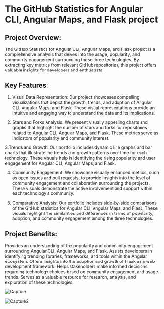 # The GitHub Statistics for Angular CLI, Angular Maps, and Flask project
## Project Overview:
The GitHub Statistics for Angular CLI, Angular Maps, and Flask project is a comprehensive analysis that delves into the usage, popularity, and community engagement surrounding these three technologies. By extracting key metrics from relevant GitHub repositories, this project offers valuable insights for developers and enthusiasts.

## Key Features:

 1. Visual Data Representation: Our project showcases compelling visualizations that depict the growth, trends, and adoption of Angular CLI, Angular Maps, and Flask. These visual representations provide an intuitive and engaging way to understand the data and its implications.

2. Stars and Forks Analysis: We present visually appealing charts and graphs that highlight the number of stars and forks for repositories related to Angular CLI, Angular Maps, and Flask. These metrics serve as indicators of popularity and community interest.

3.Trends and Growth: Our portfolio includes dynamic line graphs and bar charts that illustrate the trends and growth patterns over time for each technology. These visuals help in identifying the rising popularity and user engagement for Angular CLI, Angular Maps, and Flask.

4. Community Engagement: We showcase visually enhanced metrics, such as open issues and pull requests, to provide insights into the level of community engagement and collaboration surrounding the projects. These visuals demonstrate the active involvement and support within each technology's community.

5. Comparative Analysis: Our portfolio includes side-by-side comparisons of the GitHub statistics for Angular CLI, Angular Maps, and Flask. These visuals highlight the similarities and differences in terms of popularity, adoption, and community engagement among the three technologies.

## Project Benefits:

Provides an understanding of the popularity and community engagement surrounding Angular CLI, Angular Maps, and Flask.
Assists developers in identifying trending libraries, frameworks, and tools within the Angular ecosystem.
Offers insights into the adoption and growth of Flask as a web development framework.
Helps stakeholders make informed decisions regarding technology choices based on community engagement and usage trends.
Serves as a valuable resource for research, analysis, and exploration of these technologies.

![Capture](https://github.com/Rustyryan-11/Projects/assets/44802832/76ea3264-5bf1-48e3-be95-c4a683744441)

![Capture2](https://github.com/Rustyryan-11/Projects/assets/44802832/fed3414d-06af-4f99-bb84-dc9c56992309)
